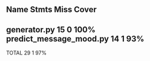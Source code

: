 Name                      Stmts   Miss  Cover
---------------------------------------------
generator.py                 15      0   100%
predict_message_mood.py      14      1    93%
---------------------------------------------
TOTAL                        29      1    97%